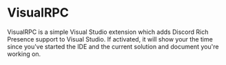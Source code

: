 # VisualRPC
VisualRPC is a simple Visual Studio extension which adds Discord Rich Presence support to Visual Studio. If activated, it will show your the time since you've started the IDE and the current solution and document you're working on. 

